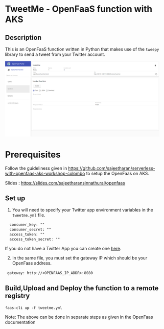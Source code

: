# TweetMe - OpenFaaS function with AKS

## Description

This is an OpenFaaS function written in Python that makes use of the `tweepy` library to send a tweet from your Twitter account.

![OpenFaaS Send Tweet function](docs/images/OpenFaaS-TweetMe.PNG)

# Prerequisites
Follow the guideliness given in https://github.com/sajeetharan/serverless-with-openfaas-aks-workshop-colombo to setup the OpenFaas  on AKS.


Slides : https://slides.com/sajeetharansinnathurai/openfaas

## Set up

1. You will need to specify your Twitter app environment variables in the `tweetme.yml` file.

```environment:
  consumer_key: ""
  consumer_secret: ""
  access_token: ""
  access_token_secret: ""
  ```

If you do not have a Twitter App you can create one [here](https://apps.twitter.com).

2. In the same file, you must set the gateway IP which should be your OpenFaas address.

` gateway: http://<OPENFAAS_IP_ADDR>:8080`

## Build,Upload and Deploy the function to a remote registry

`faas-cli up -f tweetme.yml`

 Note: The above can be done in separate steps as given in the OpenFaas documentation


